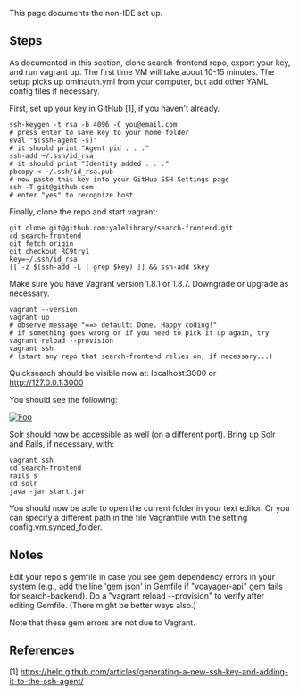 
This page documents the non-IDE set up.

## Steps

As documented in this section, clone search-frontend repo, export your key, and run vagrant up. The first time VM will take about 10-15 minutes. The setup picks up ominauth.yml from your computer, but add other YAML config files if necessary.

First, set up your key in GitHub [1], if you haven't already.

```
ssh-keygen -t rsa -b 4096 -C you@email.com
# press enter to save key to your home folder
eval "$(ssh-agent -s)"
# it should print "Agent pid . . ."
ssh-add ~/.ssh/id_rsa
# it should print "Identity added . . ."
pbcopy < ~/.ssh/id_rsa.pub
# now paste this key into your GitHub SSH Settings page
ssh -T git@github.com
# enter "yes" to recognize host
```

Finally, clone the repo and start vagrant:

```
git clone git@github.com:yalelibrary/search-frontend.git
cd search-frontend
git fetch origin
git checkout RC9try1
key=~/.ssh/id_rsa
[[ -z $(ssh-add -L | grep $key) ]] && ssh-add $key
```

Make sure you have Vagrant version 1.8.1 or 1.8.7. Downgrade or upgrade as necessary.

```
vagrant --version
vagrant up
# observe message "==> default: Done. Happy coding!"
# if something goes wrong or if you need to pick it up again, try vagrant reload --provision
vagrant ssh
# (start any repo that search-frontend relies on, if necessary...)
```

Quicksearch should be visible now at: localhost:3000 or  http://127.0.0.1:3000

You should see the following:

[![Foo](https://raw.githubusercontent.com/yalelibrary/quicksearch-vagrant/master/quicksearch.png)](Quicksearch)


Solr should now be accessible as well (on a different port). Bring up Solr and Rails, if necessary, with:


```
vagrant ssh
cd search-frontend
rails s
cd solr
java -jar start.jar
```

You should now be able to open the current folder in your text editor. Or you can specify a different path in the file Vagrantfile with the setting config.vm.synced_folder.

## Notes

Edit your repo's gemfile in case you see gem dependency errors in your system (e.g., add the line 'gem json' in Gemfile if "voayager-api" gem fails for search-backend). Do a "vagrant reload --provision" to verify after editing Gemfile.
(There might be better ways also.)

Note that these gem errors are not due to Vagrant. 

## References

[1] https://help.github.com/articles/generating-a-new-ssh-key-and-adding-it-to-the-ssh-agent/
